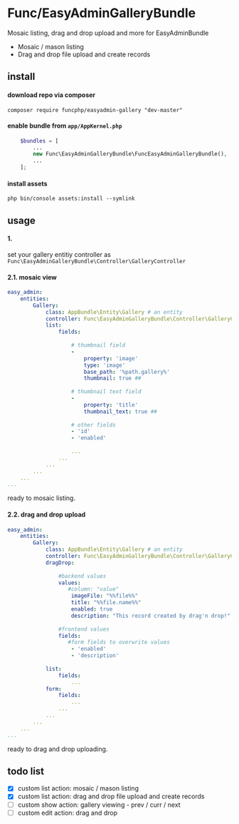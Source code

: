 # Func/EasyAdminGalleryBundle

Mosaic listing, drag and drop upload and more for EasyAdminBundle

* Mosaic / mason listing
* Drag and drop file upload and create records


## install

#### download repo via composer

    composer require funcphp/easyadmin-gallery "dev-master"

#### enable bundle from `app/AppKernel.php`

```php
    $bundles = [
        ...
        new Func\EasyAdminGalleryBundle\FuncEasyAdminGalleryBundle(),
        ...
    ];
```

#### install assets

    php bin/console assets:install --symlink

## usage

#### 1.

set your gallery entitiy controller as `Func\EasyAdminGalleryBundle\Controller\GalleryController`

#### 2.1. mosaic view

```yml
easy_admin:
    entities:
        Gallery:
            class: AppBundle\Entity\Gallery # an entity
            controller: Func\EasyAdminGalleryBundle\Controller\GalleryController
            list:
                fields:
                    
                    # thumbnail field
                    -
                        property: 'image'
                        type: 'image'
                        base_path: '%path.gallery%'
                        thumbnail: true ##
                    
                    # thumbnail text field
                    -
                        property: 'title'
                        thumbnail_text: true ##
                    
                    # other fields
                    - 'id'
                    - 'enabled'
                    
                    ...
                ...
            ...
        ...
    ...
...
```
ready to mosaic listing.

#### 2.2. drag and drop upload

```yml
easy_admin:
    entities:
        Gallery:
            class: AppBundle\Entity\Gallery # an entity
            controller: Func\EasyAdminGalleryBundle\Controller\GalleryController
            dragDrop:
            
                #backend values
                values:
                   #column: "value"
                    imageFile: "%%file%%"
                    title: "%%file.name%%"
                    enabled: true
                    description: "This record created by drag'n drop!"
                    
                #frontend values
                fields:
                   #form fields to overwrite values
                    - 'enabled'
                    - 'description'
                    
            list:
                fields:
                    ...
            form:
                fields:
                    ...
                ...
            ...
        ...
    ...
...
```
ready to drag and drop uploading.

## todo list

- [x] custom list action: mosaic / mason listing
- [x] custom list action: drag and drop file upload and create records
- [ ] custom show action: gallery viewing - prev / curr / next
- [ ] custom edit action: drag and drop
